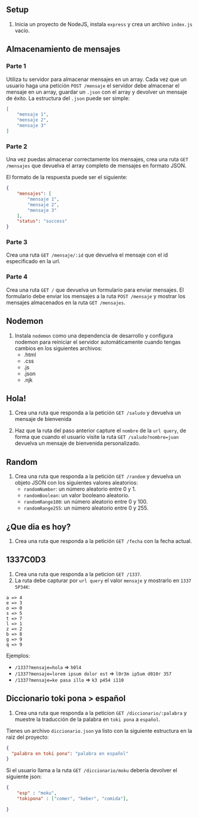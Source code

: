 ## Setup
1. Inicia un proyecto de NodeJS, instala `express` y crea un archivo `index.js` vacío.

## Almacenamiento de mensajes

### Parte 1

Utiliza tu servidor para almacenar mensajes en un array. Cada vez que un usuario haga una petición `POST /mensaje` el servidor debe almacenar el mensaje en un array, guardar un `.json` con el array y devolver un mensaje de éxito.
La estructura del `.json` puede ser simple:
```json
[
    "mensaje 1",
    "mensaje 2",
    "mensaje 3"
]
```

### Parte 2

Una vez puedas almacenar correctamente los mensajes, crea una ruta `GET /mensajes` que devuelva el array completo de mensajes en formato JSON.

El formato de la respuesta puede ser el siguiente:
```json
{
    "mensajes": [
        "mensaje 1",
        "mensaje 2",
        "mensaje 3"
    ],
    "status": "success"
}
```

### Parte 3

Crea una ruta `GET /mensaje/:id` que devuelva el mensaje con el id especificado en la url.

### Parte 4

Crea una ruta `GET /` que devuelva un formulario para enviar mensajes. El formulario debe enviar los mensajes a la ruta `POST /mensaje` y mostrar los mensajes almacenados en la ruta `GET /mensajes`.

## Nodemon
1. Instala `nodemon` como una dependencia de desarrollo y configura nodemon para reiniciar el servidor automáticamente cuando tengas cambios en los siguientes archivos:
    - .html
    - .css
    - .js
    - .json
    - .njk

## Hola!
1. Crea una ruta que responda a la petición `GET /saludo` y devuelva un mensaje de bienvenida

2. Haz que la ruta del paso anterior capture el `nombre` de la `url query`, de forma que cuando el usuario visite la ruta `GET /saludo?nombre=juan` devuelva un mensaje de bienvenida personalizado.

## Random
1. Crea una ruta que responda a la petición `GET /random` y devuelva un objeto JSON con los siguientes valores aleatorios:
    - `randomNumber`: un número aleatorio entre 0 y 1.
    - `randomBoolean`: un valor booleano aleatorio.
    - `randomRange100`: un número aleatorio entre 0 y 100.
    - `randomRange255`: un número aleatorio entre 0 y 255.

## ¿Que dia es hoy?
1. Crea una ruta que responda a la petición `GET /fecha` con la fecha actual.

## 1337C0D3
1. Crea una ruta que responda a la peticion `GET /1337`.
2. La ruta debe capturar por `url query` el valor `mensaje` y mostrarlo en `1337 5P34K`:
```plaintext
a => 4
e => 3
o => 0
s => 5
t => 7
l => 1
z => 2
b => 8
g => 9
q => 9
```  
Ejemplos:
- `/1337?mensaje=hola` => `h0l4`
- `/1337?mensaje=lorem ipsum dolor est` => `l0r3m ip5um d010r 357`
- `/1337?mensaje=ke pasa illo` => `k3 p454 i110`

## Diccionario toki pona > español

1. Crea una ruta que responda a la peticion `GET /diccionario/:palabra` y muestre la traducción de la palabra en `toki pona` a `español`.

Tienes un archivo `diccionario.json` ya listo con la siguiente estructura en la raiz del proyecto:
```json
{
  "palabra en toki pona": "palabra en español"
}
```


Si el usuario llama a la ruta `GET /diccionario/moku` debería devolver el siguiente json:
```json
{
    "esp" : "moku",
    "tokipona" : ["comer", "beber", "comida"],

}
```

